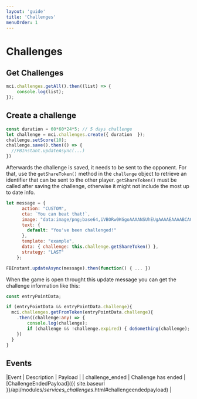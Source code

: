 ```yaml
---
layout: 'guide'
title: 'Challenges'
menuOrder: 1
---
```


# Challenges

## Get Challenges

```typescript
mci.challenges.getAll().then((list) => {
    console.log(list);
});
```

## Create a challenge

```typescript
const duration = 60*60*24*5; // 5 days challenge
let challenge = mci.challenges.create({ duration  });
challenge.setScore(10);
challenge.save().then(() => {
  //FBInstant.updateAsync(...)
})
```

Afterwards the challenge is saved, it needs to be sent to the opponent. For that, use the `getShareToken()` method in the `challenge` object to retrieve an identifier that can be sent to the other player.
`getShareToken()` must be called after saving the challenge, otherwise it might not include the most up to date info.

``` javascript
let message = {
      action: "CUSTOM",
      cta: `You can beat that!`,
      image: "data:image/png;base64,iVBORw0KGgoAAAANSUhEUgAAAAEAAAABCAQAAAC1HAwCAAAAC0lEQVR42mP8/x8AAwMCAO+ip1sAAAAASUVORK5CYII=",
      text: {
        default: "You've been challenged!"
      },
      template: "example",
      data: { challenge: this.challenge.getShareToken() },
      strategy: "LAST"
    };

FBInstant.updateAsync(message).then(function() { ... })
```

When the game is open throught this update message you can get the challenge information like this:

``` typescript
const entryPointData;

if (entryPointData && entryPointData.challenge){
  mci.challenges.getFromToken(entryPointData.challenge){
    .then((challenge:any) => {
        console.log(challenge);
        if (challenge && !challenge.expired) { doSomething(challenge); }
    })
  }
}
```

## Events

|Event | Description | Payload |
| challenge_ended | Challenge has ended | [ChallengeEndedPayload]({{ site.baseurl }}/api/modules/_services_challenges_.html#challengeendedpayload) |